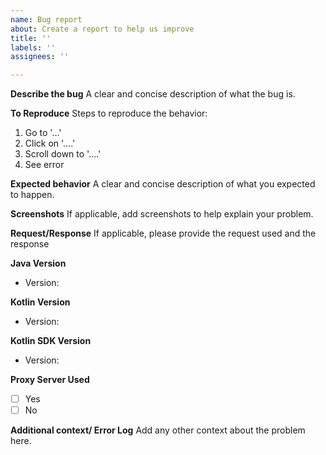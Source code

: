 ```yaml
---
name: Bug report
about: Create a report to help us improve
title: ''
labels: ''
assignees: ''

---
```


**Describe the bug**
A clear and concise description of what the bug is.

**To Reproduce**
Steps to reproduce the behavior:
1. Go to '...'
2. Click on '....'
3. Scroll down to '....'
4. See error

**Expected behavior**
A clear and concise description of what you expected to happen.

**Screenshots**
If applicable, add screenshots to help explain your problem.

**Request/Response**
If applicable, please provide the request used and the response

**Java Version**
- Version:

**Kotlin Version**
- Version:

**Kotlin SDK Version**
- Version:

**Proxy Server Used**
 * [ ] Yes
 * [ ] No

**Additional context/ Error Log**
Add any other context about the problem here.
